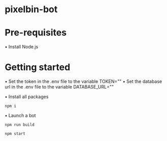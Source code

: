 # pixelbin-bot

# Pre-requisites

• Install Node.js

# Getting started

• Set the token in the .env file to the variable TOKEN=""
• Set the database url in the .env file to the variable DATABASE_URL=""

• Install all packages
```
npm i
```

• Launch a bot
```
npm run build
```
```
npm start
```
